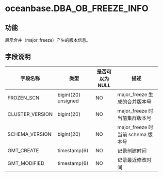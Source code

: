 # oceanbase.DBA_OB_FREEZE_INFO
## 功能
展示合并（major_freeze）产生的版本信息。
## 字段说明

| 字段名称 | 类型 | 是否可以为 NULL | 描述 |
| --- | --- | --- | --- |
| FROZEN_SCN | bigint(20) unsigned | NO | major_freeze 生成的合并版本号 |
| CLUSTER_VERSION | bigint(20) | NO | major_freeze 时当前集群版本号 |
| SCHEMA_VERSION | bigint(20) | NO | major_freeze 时当前 schema 版本号 |
| GMT_CREATE | timestamp(6) | NO | 记录创建时间 |
| GMT_MODIFIED | timestamp(6) | NO | 记录最近修改时间 |